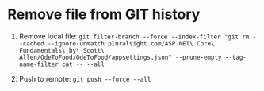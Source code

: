# Remove file from GIT history

1. Remove local file: `git filter-branch --force --index-filter "git rm --cached --ignore-unmatch pluralsight.com/ASP.NET\ Core\ Fundamentals\ by\ Scott\ Allen/OdeToFood/OdeToFood/appsettings.json" --prune-empty --tag-name-filter cat -- --all`

2. Push to remote: `git push --force --all`
